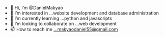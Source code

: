 - 👋 Hi, I’m @DanielMakyao
- 👀 I’m interested in ...website development and database administration
- 🌱 I’m currently learning ...python and javascripts
- 💞️ I’m looking to collaborate on ...web development
- 📫 How to reach me ...makyaodaniel55@gmail.com

<!---
DanielMakyao/DanielMakyao is a ✨ special ✨ repository because its `README.md` (this file) appears on your GitHub profile.
You can click the Preview link to take a look at your changes.
--->
